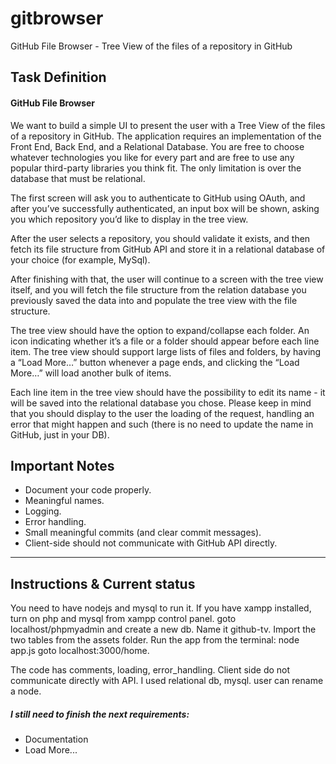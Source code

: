 # gitbrowser
GitHub File Browser - Tree View of the files of a repository in GitHub


Task Definition
----

#### GitHub File Browser

We want to build a simple UI to present the user with a Tree View of the files of a repository in GitHub. The application requires an implementation of the Front End, Back End, and a Relational Database. You are free to choose whatever technologies you like for every part and are free to use any popular third-party libraries you think fit. The only limitation is over the database that must be relational.

The first screen will ask you to authenticate to GitHub using OAuth, and after you’ve successfully authenticated, an input box will be shown, asking you which repository you’d like to display in the tree view.

After the user selects a repository, you should validate it exists, and then fetch its file structure from GitHub API and store it in a relational database of your choice (for example, MySql).

After finishing with that, the user will continue to a screen with the tree view itself, and you will fetch the file structure from the relation database you previously saved the data into and populate the tree view with the file structure.

The tree view should have the option to expand/collapse each folder. An icon indicating whether it’s a file or a folder should appear before each line item. The tree view should support large lists of files and folders, by having a “Load More…” button whenever a page ends, and clicking the “Load More…” will load another bulk of items.

Each line item in the tree view should have the possibility to edit its name - it will be saved into the relational database you chose. Please keep in mind that you should display to the user the loading of the request, handling an error that might happen and such (there is no need to update the name in GitHub, just in your DB).

Important Notes
----

* Document your code properly.
* Meaningful names.
* Logging.
* Error handling.
* Small meaningful commits (and clear commit messages).
* Client-side should not communicate with GitHub API directly.

******

Instructions & Current status
----

You need to have nodejs and mysql to run it. If you have xampp installed, turn on php and mysql from xampp control panel. goto localhost/phpmyadmin and create a new db. Name it github-tv. 
Import the two tables from the assets folder. 
Run the app from the terminal: node app.js
goto localhost:3000/home.

The code has comments, loading, error_handling. 
Client side do not communicate directly with API. 
I used relational db, mysql. user can rename a node.

##### I still need to finish the next requirements:
* Documentation
* Load More...

